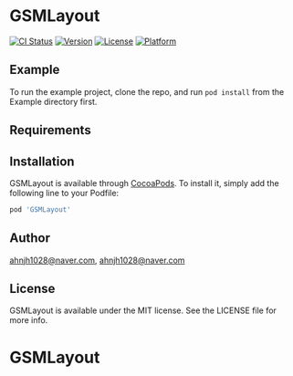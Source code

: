 # GSMLayout

[![CI Status](https://img.shields.io/travis/ahnjh1028@naver.com/GSMLayout.svg?style=flat)](https://travis-ci.org/ahnjh1028@naver.com/GSMLayout)
[![Version](https://img.shields.io/cocoapods/v/GSMLayout.svg?style=flat)](https://cocoapods.org/pods/GSMLayout)
[![License](https://img.shields.io/cocoapods/l/GSMLayout.svg?style=flat)](https://cocoapods.org/pods/GSMLayout)
[![Platform](https://img.shields.io/cocoapods/p/GSMLayout.svg?style=flat)](https://cocoapods.org/pods/GSMLayout)

## Example

To run the example project, clone the repo, and run `pod install` from the Example directory first.

## Requirements

## Installation

GSMLayout is available through [CocoaPods](https://cocoapods.org). To install
it, simply add the following line to your Podfile:

```ruby
pod 'GSMLayout'
```

## Author

ahnjh1028@naver.com, ahnjh1028@naver.com

## License

GSMLayout is available under the MIT license. See the LICENSE file for more info.
# GSMLayout
